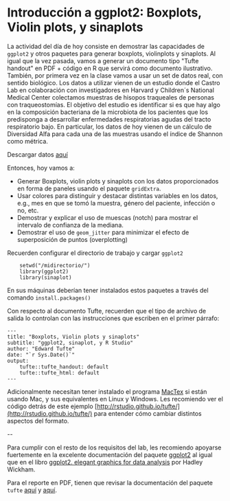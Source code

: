 # Introducción a ggplot2: Boxplots, Violin plots, y sinaplots

La actividad del día de hoy consiste en demostrar las capacidades de `ggplot2` y otros paquetes para generar boxplots, violinplots y sinaplots. Al igual que la vez pasada, vamos a generar un documento tipo "Tufte handout" en PDF + código en R que servirá como documento ilustrativo. También, por primera vez en la clase vamos a usar un set de datos real, con sentido biológico.
Los datos a utilizar vienen de un estudio donde el Castro Lab en colaboración con investigadores en Harvard y Children´s National Medical Center colectamos muestras de hisopos traqueales de personas con traqueostomías. El objetivo del estudio es identificar si es que hay algo en la composición bacteriana de la microbiota de los pacientes que los predisponga a desarrollar enfermedades respiratorias agudas del tracto respiratorio bajo.
En particular, los datos de hoy vienen de un cálculo de Diversidad Alfa para cada una de las muestras usando el índice de Shannon como métrica.

Descargar datos [aquí](https://github.com/bioinf-visual/materiales/blob/master/data.rds?raw=true)

Entonces, hoy vamos a:

* Generar Boxplots, violin plots y sinaplots con los datos proporcionados en forma de paneles usando el paquete `gridExtra`.  
* Usar colores para distinguir y destacar distintas variables en los datos, e.g., mes en que se tomó la muestra, género del paciente, infección o no, etc.  
* Demostrar y explicar el uso de muescas (notch) para mostrar el intervalo de confianza de la mediana.  
* Demostrar el uso de `geom_jitter` para minimizar el efecto de superposición de puntos (overplotting)

Recuerden configurar el directorio de trabajo y cargar `ggplot2`  

		setwd("/midirectorio/")
		library(ggplot2)
		library(sinaplot)

En sus máquinas deberían tener instalados estos paquetes a través del comando `install.packages()`  

Con respecto al documento Tufte, recuerden que el tipo de archivo de salida lo controlan con las instrucciones que escriben en el primer párrafo:

	---
	title: "Boxplots, Violin plots y sinaplots"
	subtitle: "ggplot2, sinaplot, y R Studio"
	author: "Edward Tufte"
	date: "`r Sys.Date()`"
	output:
		tufte::tufte_handout: default
  		tufte::tufte_html: default
	---

Adicionalmente necesitan tener instalado el programa [MacTex](https://tug.org/mactex/) si están usando Mac, y sus equivalentes en Linux y Windows. Les recomiendo ver el código detrás de este ejemplo [http://rstudio.github.io/tufte/](http://rstudio.github.io/tufte/) para entender cómo cambiar distintos aspectos del formato.

--

Para cumplir con el resto de los requisitos del lab, les recomiendo apoyarse fuertemente en la excelente documentación del paquete [ggplot2](http://docs.ggplot2.org/current/) al igual que en el libro [ggplot2. elegant graphics for data analysis](https://github.com/bioinf-visual/materiales/raw/master/Wickham.pdf) por Hadley Wickham.  

Para el reporte en PDF, tienen que revisar la documentación del paquete `tufte` [aquí](http://rmarkdown.rstudio.com/tufte_handout_format.html) y [aquí](https://cran.rstudio.com/web/packages/tufte/index.html).  